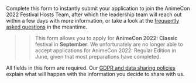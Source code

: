 Complete this form to instantly submit your application to join the AnimeCon 2022 Festival Hosts
Team, after which the leadership team will reach out within a few days with more information, or
take a look at the [frequently asked questions](faq.html) in the meantime.

>> This form allows you to apply for **AnimeCon 2022: Classic** festival in **September**. We
>> unfortunately are no longer able to accept applications for AnimeCon 2022: Regular Edition in
>> June, given that most preparations have completed.

All fields in this form are required. Our [GDPR and data sharing policies](gdpr.html) explain what
will happen with the information you decide to share with us.
